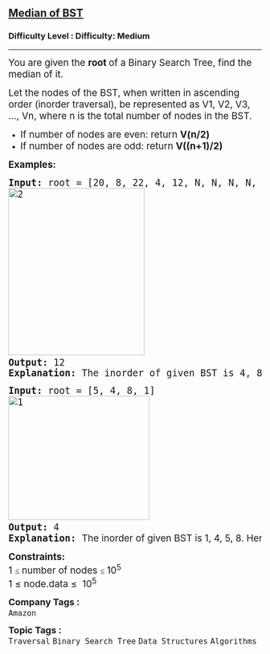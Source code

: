 <h2><a href="https://www.geeksforgeeks.org/problems/median-of-bst/1?timeMachineDate=2025-10-18">Median of BST</a></h2><h3>Difficulty Level : Difficulty: Medium</h3><hr><div class="problems_problem_content__Xm_eO"><p class="MsoNormal"><span style="font-size: 14pt;">You are given the&nbsp;<strong>root&nbsp;</strong>of a Binary Search Tree, find the median of it.&nbsp;</span></p>
<p class="MsoNormal"><span style="font-size: 14pt;">Let the nodes of the BST, when written in ascending order (inorder traversal), be represented as V1, V2, V3, …, Vn, where n is the total number of nodes in the BST.</span></p>
<ul style="margin-top: 0in;" type="disc">
<li class="MsoNormal"><span style="font-size: 14pt;">If number of nodes are even: return&nbsp;<strong>V(n/2)</strong></span></li>
<li class="MsoNormal"><span style="font-size: 14pt;">If number of nodes are odd: return&nbsp;<strong>V((n+1)/2)</strong></span></li>
</ul>
<p><span style="font-size: 14pt;"><strong>Examples:</strong></span></p>
<pre><span style="font-size: 14pt;"><strong>Input: </strong>root = [20, 8, 22, 4, 12, N, N, N, N, 10, 14]
<img src="https://media.geeksforgeeks.org/wp-content/uploads/20251007111944537098/2.webp" alt="2" width="271" height="333"><strong>
Output: </strong>12
<strong>Explanation: </strong>The inorder of given BST is 4, 8, 10, 12, 14, 20, 22. Here, n = 7, so, here median will be ((7+1)/2)th value, i.e., 4th value, i.e, 12.</span></pre>
<pre><span style="font-size: 14pt;"><strong>Input: </strong>root = [5, 4, 8, 1]
<img src="https://media.geeksforgeeks.org/wp-content/uploads/20251007111944589768/1.webp" alt="1" width="281" height="247">&nbsp;<strong>
Output: </strong>4<strong>
Explanation: </strong></span><span style="font-family: -apple-system, BlinkMacSystemFont, 'Segoe UI', Roboto, Oxygen, Ubuntu, Cantarell, 'Open Sans', 'Helvetica Neue', sans-serif; font-size: 14pt;">The inorder of given BST is 1, 4, 5, 8. Here, n = 4(even), so, here median will be (4/2)th value, i.e., 2nd value, i.e, 4.</span></pre>
<p><span style="font-size: 14pt;"><strong>Constraints:</strong><br>1 <span style="color: #1e2229; font-family: Nunito; font-size: 17px; background-color: #ffffff;">≤ </span>number of nodes <span style="color: #1e2229; font-family: Nunito; font-size: 17px; background-color: #ffffff;">≤ </span>10<sup>5<br></sup>1 ≤ node.data ≤&nbsp;&nbsp;10<sup>5</sup></span></p></div><p><span style=font-size:18px><strong>Company Tags : </strong><br><code>Amazon</code>&nbsp;<br><p><span style=font-size:18px><strong>Topic Tags : </strong><br><code>Traversal</code>&nbsp;<code>Binary Search Tree</code>&nbsp;<code>Data Structures</code>&nbsp;<code>Algorithms</code>&nbsp;
